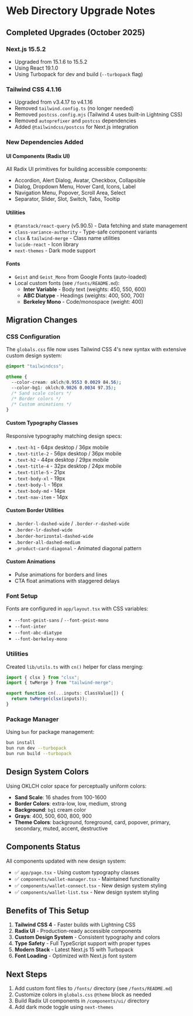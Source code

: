 # Web Directory Upgrade Notes

## Completed Upgrades (October 2025)

### Next.js 15.5.2
- Upgraded from 15.1.6 to 15.5.2
- Using React 19.1.0
- Using Turbopack for dev and build (`--turbopack` flag)

### Tailwind CSS 4.1.16
- Upgraded from v3.4.17 to v4.1.16
- Removed `tailwind.config.ts` (no longer needed)
- Removed `postcss.config.mjs` (Tailwind 4 uses built-in Lightning CSS)
- Removed `autoprefixer` and `postcss` dependencies
- Added `@tailwindcss/postcss` for Next.js integration

### New Dependencies Added

#### UI Components (Radix UI)
All Radix UI primitives for building accessible components:
- Accordion, Alert Dialog, Avatar, Checkbox, Collapsible
- Dialog, Dropdown Menu, Hover Card, Icons, Label
- Navigation Menu, Popover, Scroll Area, Select
- Separator, Slider, Slot, Switch, Tabs, Tooltip

#### Utilities
- `@tanstack/react-query` (v5.90.5) - Data fetching and state management
- `class-variance-authority` - Type-safe component variants
- `clsx` & `tailwind-merge` - Class name utilities
- `lucide-react` - Icon library
- `next-themes` - Dark mode support

#### Fonts
- `Geist` and `Geist_Mono` from Google Fonts (auto-loaded)
- Local custom fonts (see `/fonts/README.md`):
  - **Inter Variable** - Body text (weights: 450, 550, 600)
  - **ABC Diatype** - Headings (weights: 400, 500, 700)
  - **Berkeley Mono** - Code/monospace (weight: 400)

## Migration Changes

### CSS Configuration
The `globals.css` file now uses Tailwind CSS 4's new syntax with extensive custom design system:

```css
@import "tailwindcss";

@theme {
  --color-cream: oklch(0.9553 0.0029 84.56);
  --color-bg1: oklch(0.9826 0.0034 97.35);
  /* Sand scale colors */
  /* Border colors */
  /* Custom animations */
}
```

#### Custom Typography Classes
Responsive typography matching design specs:
- `.text-h1` - 64px desktop / 36px mobile
- `.text-title-2` - 56px desktop / 36px mobile
- `.text-h2` - 44px desktop / 29px mobile
- `.text-title-4` - 32px desktop / 24px mobile
- `.text-title-5` - 21px
- `.text-body-xl` - 19px
- `.text-body-l` - 16px
- `.text-body-md` - 14px
- `.text-nav-item` - 14px

#### Custom Border Utilities
- `.border-l-dashed-wide` / `.border-r-dashed-wide`
- `.border-lr-dashed-wide`
- `.border-horizontal-dashed-wide`
- `.border-all-dashed-medium`
- `.product-card-diagonal` - Animated diagonal pattern

#### Custom Animations
- Pulse animations for borders and lines
- CTA float animations with staggered delays

### Font Setup
Fonts are configured in `app/layout.tsx` with CSS variables:
- `--font-geist-sans` / `--font-geist-mono`
- `--font-inter`
- `--font-abc-diatype`
- `--font-berkeley-mono`

### Utilities
Created `lib/utils.ts` with `cn()` helper for class merging:
```typescript
import { clsx } from "clsx";
import { twMerge } from "tailwind-merge";

export function cn(...inputs: ClassValue[]) {
  return twMerge(clsx(inputs));
}
```

### Package Manager
Using `bun` for package management:
```bash
bun install
bun run dev --turbopack
bun run build --turbopack
```

## Design System Colors

Using OKLCH color space for perceptually uniform colors:
- **Sand Scale**: 16 shades from 100-1600
- **Border Colors**: extra-low, low, medium, strong
- **Background**: `bg1` cream color
- **Grays**: 400, 500, 600, 800, 900
- **Theme Colors**: background, foreground, card, popover, primary, secondary, muted, accent, destructive

## Components Status
All components updated with new design system:
- ✅ `app/page.tsx` - Using custom typography classes
- ✅ `components/wallet-manager.tsx` - Maintained functionality
- ✅ `components/wallet-connect.tsx` - New design system styling
- ✅ `components/wallet-list.tsx` - New design system styling

## Benefits of This Setup

1. **Tailwind CSS 4** - Faster builds with Lightning CSS
2. **Radix UI** - Production-ready accessible components
3. **Custom Design System** - Consistent typography and colors
4. **Type Safety** - Full TypeScript support with proper types
5. **Modern Stack** - Latest Next.js 15 with Turbopack
6. **Font Loading** - Optimized with Next.js font system

## Next Steps

1. Add custom font files to `/fonts/` directory (see `/fonts/README.md`)
2. Customize colors in `globals.css` `@theme` block as needed
3. Build Radix UI components in `/components/ui/` directory
4. Add dark mode toggle using `next-themes`

